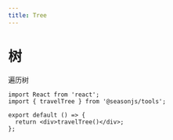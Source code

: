 ```yaml
---
title: Tree
---
```


# 树

遍历树

```tsx | pure
import React from 'react';
import { travelTree } from '@seasonjs/tools';

export default () => {
  return <div>travelTree()</div>;
};
```
